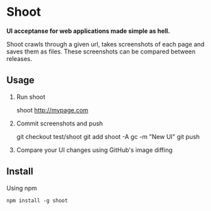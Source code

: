 # Shoot

**UI acceptanse for web applications made simple as hell.**

Shoot crawls through a given url, takes screenshots of each page and saves them as files.
These screenshots can be compared between releases.

## Usage

1. Run shoot

    shoot http://mypage.com

2. Commit screenshots and push

    git checkout test/shoot
    git add shoot -A
    gc -m "New UI"
    git push

3. Compare your UI changes using GitHub's image diffing

## Install

Using npm

    npm install -g shoot
